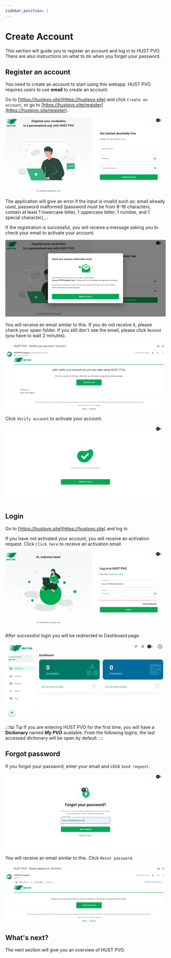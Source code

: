 ```yaml
---
sidebar_position: 1
---
```


# Create Account

This section will guide you to register an account and log in to HUST PVO. There are also instructions on what to do when you forget your password.

## Register an account

You need to create an account to start using this webapp. HUST PVO requires users to use **email** to create an account.

Go to [https://hustpvo.site](https://hustpvo.site) and click ```Create an account```, or go to [https://hustpvo.site/register](https://hustpvo.site/register).

![Register page](./img/registerPage.png)

The application will give an error if the input is invalid such as: email already used, password malformed (password must be from 8-16 characters, contain at least 1 lowercase letter, 1 uppercase letter, 1 number, and 1 special character),...

If the registration is successful, you will receive a message asking you to check your email to activate your account.

![Check account confirmation email dialog](./img/registerCheckEmailDialog.png)

You will receive an email similar to this. If you do not receive it, please check your spam folder. If you still don't see the email, please click ```Resend``` (you have to wait 2 minutes).

![Account confirmation email](./img/accountConfirmationEmail.png)

Click ```Verify account``` to activate your account.

![Activate account result](./img/activateAccountResult.png)

## Login

Go to [https://hustpvo.site](https://hustpvo.site) and log in.

If you have not activated your account, you will receive an activation request. Click ```Click here``` to receive an activation email.

![Login unactivated account](./img/loginUnactivatedAccount.png)

After successful login you will be redirected to Dashboard page.

![Login success](./img/loginSuccessToDashboard.png)

:::tip Tip
If you are entering HUST PVO for the first time, you will have a **Dictionary** named ***My PVO*** available. From the following logins, the last accessed dictionary will be open by default.
:::
## Forgot password

If you forgot your password, enter your email and click ```Send request```.

![Forgot password](./img/forgotPassword.png)

You will receive an email similar to this. Click ```Reset password```.

![Reset password email](./img/resetPasswordEmail.png)

## What's next?

The next section will give you an overview of HUST PVO.